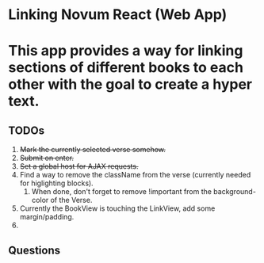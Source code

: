 # Linking Novum React (Web App)
# This app provides a way for linking sections of different books to each other with the goal to create a hyper text.

## TODOs
1. ~~Mark the currently selected verse somehow.~~
2. ~~Submit on enter.~~
3. ~~Set a global host for AJAX requests.~~
4. Find a way to remove the className from the verse (currently needed for higlighting blocks).
    1. When done, don't forget to remove !important from the background-color of the Verse.
5. Currently the BookView is touching the LinkView, add some margin/padding.
6. 



## Questions

